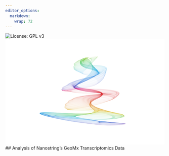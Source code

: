 ```yaml
---
editor_options: 
  markdown: 
    wrap: 72
---
```


![License: GPL v3](https://img.shields.io/badge/License-GPLv3-blue.svg)
![Figure1](output/figures/README.md.png) \## Analysis of Nanostring’s
GeoMx Transcriptomics Data
